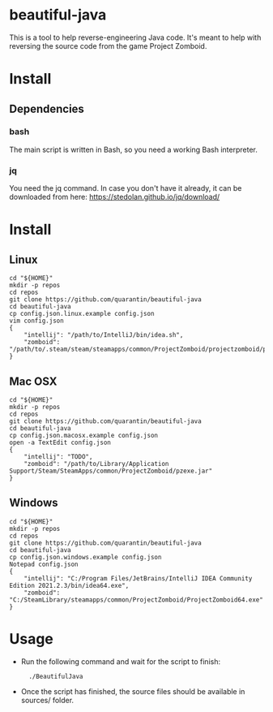 # beautiful-java
This is a tool to help reverse-engineering Java code. It's meant to help with reversing the source code from the game Project Zomboid.

# Install

## Dependencies

### bash
The main script is written in Bash, so you need a working Bash interpreter.

### jq
You need the jq command. In case you don't have it already, it can be downloaded from here: https://stedolan.github.io/jq/download/

# Install
## Linux
	cd "${HOME}"
	mkdir -p repos
	cd repos
	git clone https://github.com/quarantin/beautiful-java
	cd beautiful-java
	cp config.json.linux.example config.json
	vim config.json
	{
		"intellij": "/path/to/IntelliJ/bin/idea.sh",
		"zomboid": "/path/to/.steam/steam/steamapps/common/ProjectZomboid/projectzomboid/pzexe.jar"
	}

## Mac OSX
	cd "${HOME}"
	mkdir -p repos
	cd repos
	git clone https://github.com/quarantin/beautiful-java
	cd beautiful-java
	cp config.json.macosx.example config.json
	open -a TextEdit config.json
	{
		"intellij": "TODO",
		"zomboid": "/path/to/Library/Application Support/Steam/SteamApps/common/ProjectZomboid/pzexe.jar"
	}

## Windows
	cd "${HOME}"
	mkdir -p repos
	cd repos
	git clone https://github.com/quarantin/beautiful-java
	cd beautiful-java
	cp config.json.windows.example config.json
	Notepad config.json
	{
		"intellij": "C:/Program Files/JetBrains/IntelliJ IDEA Community Edition 2021.2.3/bin/idea64.exe",
		"zomboid": "C:/SteamLibrary/steamapps/common/ProjectZomboid/ProjectZomboid64.exe"
	}

# Usage
- Run the following command and wait for the script to finish:

		./BeautifulJava
- Once the script has finished, the source files should be available in sources/ folder.
